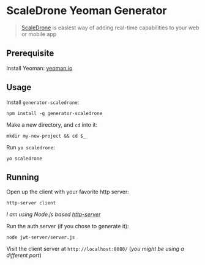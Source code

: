 # ScaleDrone Yeoman Generator

> [ScaleDrone](https://www.scaledrone.com) is easiest way of adding real-time capabilities to your web or mobile app

## Prerequisite

Install Yeoman: [yeoman.io](http://yeoman.io/)

## Usage

Install `generator-scaledrone`:
```
npm install -g generator-scaledrone
```

Make a new directory, and `cd` into it:
```
mkdir my-new-project && cd $_
```

Run `yo scaledrone`:
```
yo scaledrone
```

## Running

Open up the client with your favorite http server:
```
http-server client
```
_I am using Node.js based [http-server](https://www.npmjs.org/package/http-server)_

Run the auth server (if you chose to generate it):
```
node jwt-server/server.js
```

Visit the client server at `http://localhost:8080/` (_you might be using a different port_)